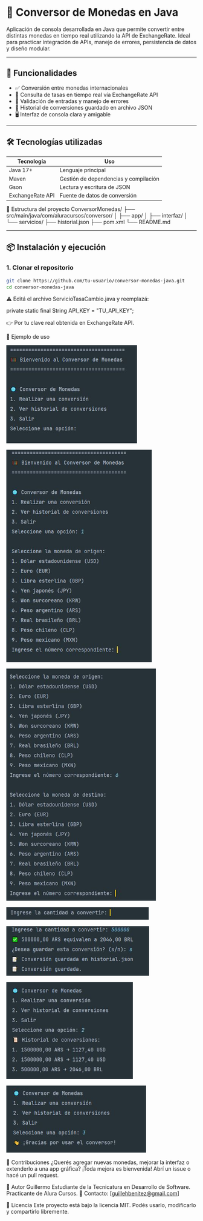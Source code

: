 # 💱 Conversor de Monedas en Java

Aplicación de consola desarrollada en Java que permite convertir entre distintas monedas en tiempo real utilizando la API de ExchangeRate. Ideal para practicar integración de APIs, manejo de errores, persistencia de datos y diseño modular.

---

## 🎯 Funcionalidades

- ✅ Conversión entre monedas internacionales
- 📡 Consulta de tasas en tiempo real vía ExchangeRate API
- 🧠 Validación de entradas y manejo de errores
- 📝 Historial de conversiones guardado en archivo JSON
- 🖥️ Interfaz de consola clara y amigable

---

## 🛠️ Tecnologías utilizadas

| Tecnología | Uso |
|------------|-----|
| Java 17+   | Lenguaje principal |
| Maven      | Gestión de dependencias y compilación |
| Gson       | Lectura y escritura de JSON |
| ExchangeRate API | Fuente de datos de conversión |


📁 Estructura del proyecto
ConversorMonedas/
├── src/main/java/com/aluracursos/conversor/
│   ├── app/
│   ├── interfaz/
│   └── servicios/
├── historial.json
├── pom.xml
└── README.md


---

## 📦 Instalación y ejecución

### 1. Clonar el repositorio

```bash
git clone https://github.com/tu-usuario/conversor-monedas-java.git
cd conversor-monedas-java
```

⚠️​ Editá el archivo ServicioTasaCambio.java y reemplazá:

private static final String API_KEY = "TU_API_KEY";

👉​ Por tu clave real obtenida en ExchangeRate API.



🧪 Ejemplo de uso

![Menú principal](img/1.JPG)

![Realizar conversión](img/2.JPG)

![Selección modeda de origen](img/3.JPG)

![Ingrese la cantidad a convertir](img/4.JPG)

![Guardar conversión](img/5.JPG)

![Historial de conversiones](img/6.JPG)

![Salir del programa](img/7.JPG)

🤝 Contribuciones
¿Querés agregar nuevas monedas, mejorar la interfaz o extenderlo a una app gráfica? ¡Toda mejora es bienvenida! Abrí un issue o hacé un pull request.

👤 Autor
Guillermo
Estudiante de la Tecnicatura en Desarrollo de Software. Practicante de Alura Cursos.
📧 Contacto: [guillehbenitez@gmail.com]

📄 Licencia
Este proyecto está bajo la licencia MIT. Podés usarlo, modificarlo y compartirlo libremente.



